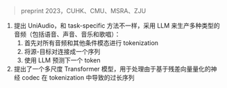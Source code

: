 > preprint 2023，CUHK、CMU、MSRA、ZJU
<!-- 翻译&理解 -->
<!-- Large Language models (LLM) have demonstrated the capability to handle a vari- ety of generative tasks. This paper presents the UniAudio system, which, unlike prior task-specific approaches, leverages LLM techniques to generate multiple types of audio (including speech, sounds, music, and singing) with given input conditions. UniAudio 1) first tokenizes all types of target audio along with other condition modalities, 2) concatenates source-target pair as a single sequence, and 3) performs next-token prediction using LLM. Also, a multi-scale Transformer model is proposed to handle the overly long sequences caused by the residual vector quantization-based neural codec in tokenization. Training of UniAudio is scaled up to 165K hours of audio and 1B parameters, based on all generative tasks, aiming to obtain sufficient prior knowledge not only in the intrinsic properties of audio but also the inter-relationship between audio and other modalities. Therefore, the trained UniAudio model has the potential to become a foundation model for universal audio generation: it shows strong capability in all trained tasks and can seamlessly support new audio generation tasks after simple fine-tuning. Experi- ments demonstrate that UniAudio achieves state-of-the-art or at least competitive resultsonmostofthe11audiogenerationtasks.Demoandcodearereleased.1 . -->
1. 提出 UniAudio，和 task-specific 方法不一样，采用 LLM 来生产多种类型的音频（包括语音、声音、音乐和歌唱）：
    1. 首先对所有音频和其他条件模态进行 tokenization
    2. 将源-目标对连接成一个序列
    3. 使用 LLM 预测下一个 token
2. 提出了一个多尺度 Transformer 模型，用于处理由于基于残差向量量化的神经 codec 在 tokenization 中导致的过长序列